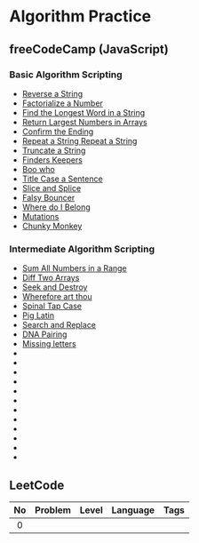 # Algorithm Practice
## freeCodeCamp (JavaScript)
### Basic Algorithm Scripting
- [Reverse a String](https://github.com/ming-yong/Algorithm-Practice/blob/master/freeCodeCamp/reverse%20a%20string.js)
- [Factorialize a Number](https://github.com/ming-yong/Algorithm-Practice/blob/master/freeCodeCamp/Factorialize%20a%20Number.js)
- [Find the Longest Word in a String](https://github.com/ming-yong/Algorithm-Practice/blob/master/freeCodeCamp/Find%20the%20Longest%20Word%20in%20a%20String.js)
- [Return Largest Numbers in Arrays](https://github.com/ming-yong/Algorithm-Practice/blob/master/freeCodeCamp/Return%20Largest%20Numbers%20in%20Arrays.js)
- [Confirm the Ending](https://github.com/ming-yong/Algorithm-Practice/blob/master/freeCodeCamp/Confirm%20the%20Ending.js)
- [Repeat a String Repeat a String](https://github.com/ming-yong/Algorithm-Practice/blob/master/freeCodeCamp/Repeat%20a%20String%20Repeat%20a%20String.js)
- [Truncate a String](https://github.com/ming-yong/Algorithm-Practice/blob/master/freeCodeCamp/Truncate%20a%20String.js)
- [Finders Keepers](https://github.com/ming-yong/Algorithm-Practice/blob/master/freeCodeCamp/Finders%20Keepers.js)
- [Boo who](https://github.com/ming-yong/Algorithm-Practice/tree/master/freeCodeCamp)
- [Title Case a Sentence](https://github.com/ming-yong/Algorithm-Practice/blob/master/freeCodeCamp/Title%20Case%20a%20Sentence.js)
- [Slice and Splice](https://github.com/ming-yong/Algorithm-Practice/blob/master/freeCodeCamp/Slice%20and%20Splice.js)
- [Falsy Bouncer](https://github.com/ming-yong/Algorithm-Practice/blob/master/freeCodeCamp/Falsy%20Bouncer.js)
- [Where do I Belong](https://github.com/ming-yong/Algorithm-Practice/blob/master/freeCodeCamp/Where%20do%20I%20Belong.js)
- [Mutations](https://github.com/ming-yong/Algorithm-Practice/blob/master/freeCodeCamp/Mutations.js)
- [Chunky Monkey](https://github.com/ming-yong/Algorithm-Practice/blob/master/freeCodeCamp/Chunky%20Monkey.js)

### Intermediate Algorithm Scripting
- [Sum All Numbers in a Range](https://github.com/ming-yong/Algorithm-Practice/blob/master/freeCodeCamp/Sum%20All%20Numbers%20in%20a%20Range.js)
- [Diff Two Arrays](https://github.com/ming-yong/Algorithm-Practice/blob/master/freeCodeCamp/Diff%20Two%20Arrays.js)
- [Seek and Destroy](https://github.com/ming-yong/Algorithm-Practice/blob/master/freeCodeCamp/Seek%20and%20Destroy.js)
- [Wherefore art thou](https://github.com/ming-yong/Algorithm-Practice/blob/master/freeCodeCamp/Wherefore%20art%20thou.js)
- [Spinal Tap Case](https://github.com/ming-yong/Algorithm-Practice/blob/master/freeCodeCamp/Spinal%20Tap%20Case.js)
- [Pig Latin](https://github.com/ming-yong/Algorithm-Practice/blob/master/freeCodeCamp/Pig%20Latin.js)
- [Search and Replace](https://github.com/ming-yong/Algorithm-Practice/blob/master/freeCodeCamp/Search%20and%20Replace.js)
- [DNA Pairing](https://github.com/ming-yong/Algorithm-Practice/blob/master/freeCodeCamp/DNA%20Pairing.js)
- [Missing letters](https://github.com/ming-yong/Algorithm-Practice/blob/master/freeCodeCamp/Missing%20letters.js)
- []()
- []()
- []()
- []()
- []()
- []()
- []()
- []()
- []()
- []()
- []()
- []()

## LeetCode

| No  | Problem      | Level         | Language     | Tags          |
| :-: | :----------: | :-----------: | :----------: | :-----------: |
| 0   |              |               |              |               |
